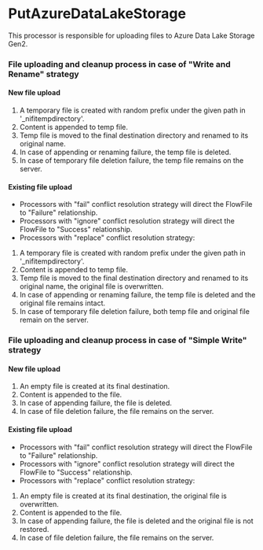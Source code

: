 <!--
  Licensed to the Apache Software Foundation (ASF) under one or more
  contributor license agreements.  See the NOTICE file distributed with
  this work for additional information regarding copyright ownership.
  The ASF licenses this file to You under the Apache License, Version 2.0
  (the "License"); you may not use this file except in compliance with
  the License.  You may obtain a copy of the License at
      http://www.apache.org/licenses/LICENSE-2.0
  Unless required by applicable law or agreed to in writing, software
  distributed under the License is distributed on an "AS IS" BASIS,
  WITHOUT WARRANTIES OR CONDITIONS OF ANY KIND, either express or implied.
  See the License for the specific language governing permissions and
  limitations under the License.
-->

# PutAzureDataLakeStorage

This processor is responsible for uploading files to Azure Data Lake Storage Gen2.

### File uploading and cleanup process in case of "Write and Rename" strategy

#### New file upload

1. A temporary file is created with random prefix under the given path in '\_nifitempdirectory'.
2. Content is appended to temp file.
3. Temp file is moved to the final destination directory and renamed to its original name.
4. In case of appending or renaming failure, the temp file is deleted.
5. In case of temporary file deletion failure, the temp file remains on the server.

#### Existing file upload

* Processors with "fail" conflict resolution strategy will direct the FlowFile to "Failure" relationship.
* Processors with "ignore" conflict resolution strategy will direct the FlowFile to "Success" relationship.
* Processors with "replace" conflict resolution strategy:

1. A temporary file is created with random prefix under the given path in '\_nifitempdirectory'.
2. Content is appended to temp file.
3. Temp file is moved to the final destination directory and renamed to its original name, the original file is
   overwritten.
4. In case of appending or renaming failure, the temp file is deleted and the original file remains intact.
5. In case of temporary file deletion failure, both temp file and original file remain on the server.

### File uploading and cleanup process in case of "Simple Write" strategy

#### New file upload

1. An empty file is created at its final destination.
2. Content is appended to the file.
3. In case of appending failure, the file is deleted.
4. In case of file deletion failure, the file remains on the server.

#### Existing file upload

* Processors with "fail" conflict resolution strategy will direct the FlowFile to "Failure" relationship.
* Processors with "ignore" conflict resolution strategy will direct the FlowFile to "Success" relationship.
* Processors with "replace" conflict resolution strategy:

1. An empty file is created at its final destination, the original file is overwritten.
2. Content is appended to the file.
3. In case of appending failure, the file is deleted and the original file is not restored.
4. In case of file deletion failure, the file remains on the server.